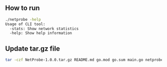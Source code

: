 ## How to run

```bash
./netprobe -help
Usage of CLI tool:
  -stats: Show network statistics
  -help: Show help information
```

## Update tar.gz file

```bash
tar -czf NetProbe-1.0.0.tar.gz README.md go.mod go.sum main.go netprobe/
```

